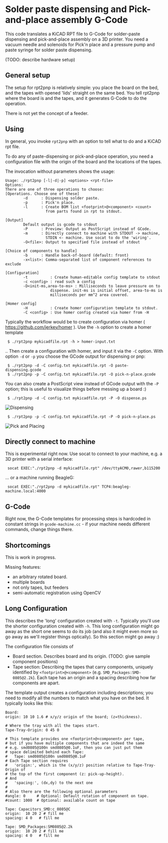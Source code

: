 Solder paste dispensing and Pick-and-place assembly G-Code
==========================================================

This code translates a KiCAD RPT file to G-Code for solder-paste dispensing
and pick-and-place assembly on a 3D printer.
You need a vacuum needle and solenoids for Pick'n place and a pressure pump
and paste syringe for solder paste dispensing.

(TODO: describe hardware setup)

General setup
-------------

The setup for rpt2pnp is relatively simple: you place the board on
the bed, and the tapes with opened 'lids' straight on the same bed. You tell
rpt2pnp where the board is and the tapes, and it generates G-Code to do the
operation.

There is not yet the concept of a feeder.

Using
-----

In general, you invoke `rpt2pnp` with an option to tell what to do and a
KiCAD rpt file.

To do any of paste-dispensing or pick-and-place operation, you need a
configuration file with the origin of the board and the locations of the tapes.

The invocation without parameters shows the usage:

```
Usage: ./rpt2pnp [-l|-d|-p] <options> <rpt-file>
Options:
There are one of three operations to choose:
[Operations. Choose one of these]
        -d      : Dispensing solder paste.
        -p      : Pick'n place.
        -l      : Create BOM list <footprint>@<component> <count>
                  from parts found in rpt to stdout.

[Output]
        Default output is gcode to stdout
        -P      : Preview: Output as PostScript instead of GCode.
        -m      : Directly connect to machine with STDOUT -> machine,
                  STDIN <- machine. Use socat to do the 'wiring'.
        -O<file>: Output to specified file instead of stdout

[Choice of components to handle]
        -b      : Handle back-of-board (default: front)
        -x<list>: Comma-separated list of component references to exclude

[Configuration]
        -t          : Create human-editable config template to stdout
        -c <config> : read such a config
        -D<init-ms,area-to-ms> : Milliseconds to leave pressure on to
                    dispense. init-ms is initial offset, area-to-ms is
                    milliseconds per mm^2 area covered.

[Homer config]
        -H          : Create homer configuration template to stdout.
        -C <config> : Use homer config created via homer from -H
```

Typically the workflow would be to create configuration via
homer ( https://github.com/jerkey/homer ).
Use the `-h` option to create a homer template

     $ ./rpt2pnp mykicadfile.rpt -h > homer-input.txt

.. Then create a configuration with homer, and input it via the `-C` option.
With option `-d` or `-p` you choose the GCode output for dispensing or pnp:

     $ ./rpt2pnp -d -C config.txt mykicadfile.rpt -O paste-dispensing.gcode
     $ ./rpt2pnp -p -C config.txt mykicadfile.rpt -O pick-n-place.gcode

You can also create a PostScript view instead of GCode output with the `-P`
option; this is useful to visualize things before messing up a board :)

     $ ./rpt2pnp -d -C config.txt mykicadfile.rpt -P -O dispense.ps

![Dispensing][dispense-ps]

     $ ./rpt2pnp -p -C config.txt mykicadfile.rpt -P -O pick-n-place.ps

![Pick and Placing][pnp-ps]

Directly connect to machine
---------------------------

This is experimental right now. Use socat to connect to your machine, e.g.
a 3D printer with a serial interface:

```
 socat EXEC:"./rpt2pnp -d mykicadfile.rpt" /dev/ttyACM0,rawer,b115200
```

... or a machine running BeagleG:

```
 socat EXEC:"./rpt2pnp -d mykicadfile.rpt" TCP4:beagleg-machine.local:4000
```


G-Code
------
Right now, the G-Code templates for processing steps is hardcoded in
constant strings in `gcode-machine.cc` - if your machine needs different
commands, change things there.

Shortcomings
------------
This is work in progress.

Missing features:
   - an arbitrary rotated board.
   - multiple boards
   - not only tapes, but feeders
   - semi-automatic registration using OpenCV

Long Configuration
------------------

This describes the 'long' configuration created with `-t`. Typically you'll
use the shorter configuration created with `-h`. This long configuration might
go away as the short one seems to do its job (and also it might even more so
go away as we'll register things optically). So this section might go away :)

The configuration file consists of

   - Board section. Describes board and its origin. (TODO: give sample
     component positions)
   - Tape section: Describing the tapes that carry components, uniquely
     identified by `<footprint>@<component>` (e.g. `SMD_Packages:SMD-0805@2.2k`).
     Each tape has an origin and a spacing describing how far components are
     apart.

The template output creates a configuration including descriptions; you need
to modify all the numbers to match what you have on the bed.
It typically looks like this:

```
Board:
origin: 10 10 1.6 # x/y/z origin of the board; (z=thickness).

# Where the tray with all the tapes start.
Tape-Tray-Origin: 0 45 0

# This template provides one <footprint>@<component> per tape,
# but if you have multiple components that are indeed the same
# e.g. smd0805@100n smd0805@0.1uF, then you can just put them
# space delimited behind each Tape:
#   Tape: smd0805@100n smd0805@0.1uF
# Each Tape section requires
#   'origin:', which is the (x/y/z) position relative to Tape-Tray-Origin of
# the top of the first component (z: pick-up-height).
# And
#   'spacing:', (dx,dy) to the next one
#
# Also there are the following optional parameters
#angle: 0     # Optional: Default rotation of component on tape.
#count: 1000  # Optional: available count on tape

Tape: Capacitors_SMD:c_0805@C
origin:  10 20 2 # fill me
spacing: 4 0   # fill me

Tape: SMD_Packages:SM0805@2.2k
origin:  10 20 2 # fill me
spacing: 4 0   # fill me
```

[pnp-ps]: ./img/pnp-postscript.png
[dispense-ps]: ./img/dispense-postscript.png
